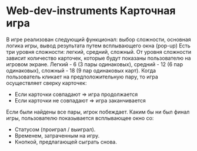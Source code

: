 # Web-dev-instruments Карточная игра

В игре реализован следующий функционал: выбор сложности, основная логика игры, вывод результата путем всплывающего окна (pop-up)
Есть три уровня сложности: легкий, средний, сложный. От уровня сложности зависит количество карточек, которые будут показаны пользователю на игровом экране.
Легкий - 6 (3 пары одинаковых), средний - 12 (6 пар одинаковых), сложный - 18 (9 пар одинаковых карт).
Когда пользователь кликает на предположительную пару, то игра осуществляет сверку карточек:

- Если карточки совпадают ⇒ игра продолжается
- Если карточки не совпадают ⇒ игра заканчивается

Если были найдены все пары, игрок побеждает.
Каким бы ни был финал игры, пользователю показывается всплывающее окно со:

- Статусом (проиграл / выиграл).
- Временем, затраченным на игру.
- Кнопкой, предлагающей сыграть снова.
